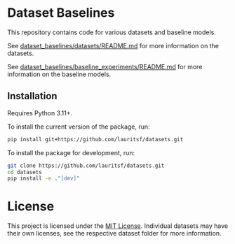# Dataset Baselines

This repository contains code for various datasets and baseline models.

See [dataset_baselines/datasets/README.md](dataset_baselines/datasets/README.md) for more information on the datasets.

See [dataset_baselines/baseline_experiments/README.md](dataset_baselines/baseline_experiments/README.md) for more information on the baseline models.

## Installation

Requires Python 3.11+.

To install the current version of the package, run:

```bash
pip install git+https://github.com/lauritsf/datasets.git
```

To install the package for development, run:

```bash
git clone https://github.com/lauritsf/datasets.git
cd datasets
pip install -e ."[dev]"
```


# License
This project is licensed under the [MIT License](LICENSE).
Individual datasets may have their own licenses, see the respective dataset folder for more information.
